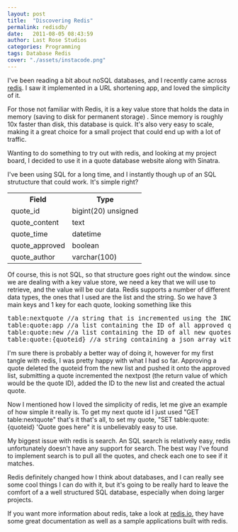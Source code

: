 ```yaml
---
layout: post
title:  "Discovering Redis"
permalink: redisdb/
date:   2011-08-05 08:43:59
author: Last Rose Studios
categories: Programming
tags: Database Redis
cover: "./assets/instacode.png"
---
```


I've been reading a bit about noSQL databases, and I recently came across <a title="Redis" href="https://redis.io/">redis</a>. I saw it implemented in a URL shortening app, and loved the simplicity of it.

For those not familiar with Redis, it is a key value store that holds the data in memory (saving to disk for permanent storage) . Since memory is roughly 10x faster than disk, this database is quick. It's also very easy to scale, making it a great choice for a small project that could end up with a lot of traffic.

Wanting to do something to try out with redis, and looking at my project board, I decided to use it in a quote database website along with Sinatra.

I've been using SQL for a long time, and I instantly though up of an SQL strutucture that could work. It's simple right?

<table class="table table-bordered table-condensed">
<tbody>
<tr>
<th class="fieldcolumn">Field</th>
<th class="fieldcolumn">Type</th>
</tr>
<tr>
<td>quote_id</td>
<td>bigint(20) unsigned</td>
</tr>
<tr>
<td>quote_content</td>
<td>text</td>
</tr>
<tr>
<td>quote_time</td>
<td>datetime</td>
</tr>
<tr>
<td>quote_approved</td>
<td>boolean</td>
</tr>
<tr>
<td>quote_author</td>
<td>varchar(100)</td>
</tr>
</tbody>
</table>

Of course, this is not SQL, so that structure goes right out the window. since we are dealing with a key value store, we need a key that we will use to retrieve, and the value will be our data. Redis supports a number of different data types, the ones that I used are the list and the string. So we have 3 main keys and 1 key for each quote, looking something like this
<pre>table:nextquote //a string that is incremented using the INCR redis command each time a quote is added
table:quote:app //a list containing the ID of all approved quotes
table:quote:new //a list containing the ID of all new quotes that have yet to be approved
table:quote:{quoteid} //a string containing a json array with the content, time, id, and author.</pre>
I'm sure there is probably a better way of doing it, however for my first tangle with redis, I was pretty happy with what I had so far.  Approving a quote deleted the quoteid from the new list and pushed it onto the approved list, submitting a quote incremented the nextpost (the return value of which would be the quote ID), added the ID to the new list and created the actual quote.

Now I mentioned how I loved the simplicity of redis, let me give an example of how simple it really is. To get my next quote id I just used "GET table:nextquote" that's it that's all, to set my quote, "SET table:quote:{quoteid} 'Quote goes here" it is unbelievably easy to use.

My biggest issue with redis is search. An SQL search is relatively easy, redis unfortunately doesn't have any support for search. The best way I've found to implement search is to pull all the quotes, and check each one to see if it matches.

Redis definitely changed how I think about databases, and I can really see some cool things I can do with it, but it's going to be really hard to leave the comfort of a a well structured SQL database, especially when doing larger projects.

If you want more information about redis, take a look at <a title="Redis" href="https://redis.io/">redis.io</a>, they have some great documentation as well as a sample applications built with redis.